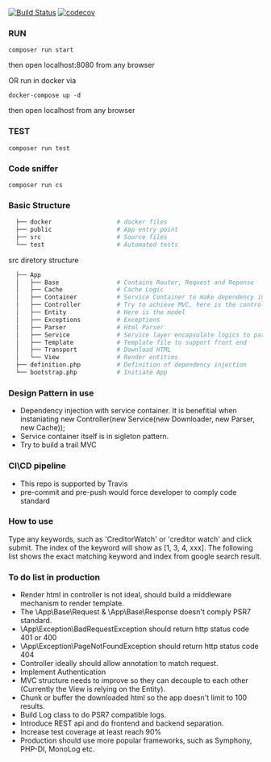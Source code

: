 [![Build Status](https://travis-ci.org/jp928/CreditorWatch.svg?branch=master)](https://travis-ci.org/jp928/CreditorWatch)
[![codecov](https://codecov.io/gh/jp928/CreditorWatch/branch/master/graph/badge.svg)](https://codecov.io/gh/jp928/CreditorWatch)

### RUN

```
composer run start
```

then open localhost:8080 from any browser

OR run in docker via

```
docker-compose up -d
```

then open localhost from any browser


### TEST

```
composer run test
```

### Code sniffer

```
composer run cs
```

### Basic Structure

```bash
  ├── docker                  # docker files
  ├── public                  # App entry point
  ├── src                     # Source files
  └── test                    # Automated tests
```
  src diretory structure
```bash
  ├── App                   
  │   ├── Base                # Contains Router, Request and Reponse
  │   ├── Cache               # Cache Logic
  │   ├── Container           # Service Container to make dependency injection easier
  │   ├── Controller          # Try to achieve MVC, here is the controller
  │   ├── Entity              # Here is the model
  │   ├── Exceptions          # Exceptions
  │   ├── Parser              # Html Parser
  │   ├── Service             # Service layer encapsulate logics to parse Html thereby make controller decouples from others
  │   ├── Template            # Template file to support front end
  │   ├── Transport           # Download HTML
  │   └── View                # Render entities
  ├── definition.php          # Definition of dependency injection   
  └── bootstrap.php           # Initiate App
```

### Design Pattern in use

* Dependency injection with service container. It is benefitial when instaniating new Controller(new Service(new Downloader, new Parser, new Cache));
* Service container itself is in sigleton pattern.
* Try to build a trail MVC


### CI\CD pipeline
* This repo is supported by Travis
* pre-commit and pre-push would force developer to comply code standard

### How to use

Type any keywords, such as 'CreditorWatch' or 'creditor watch' and click submit. The index of the keyword will show as [1, 3, 4, xxx]. The following list shows the exact matching keyword and index from google search result.

### To do list in production
* Render html in controller is not ideal, should build a middleware mechanism to render template. 
* The \App\Base\Request & \App\Base\Response doesn't comply PSR7 standard.
* \App\Exception\BadRequestException should return http status code 401 or 400
* \App\Exception\PageNotFoundException should return http status code 404
* Controller ideally should allow annotation to match request.
* Implement Authentication
* MVC structure needs to improve so they can decouple to each other (Currently the View is relying on the Entity).
* Chunk or buffer the downloaded html so the app doesn't limit to 100 results.
* Build Log class to do PSR7 compatible logs.
* Introduce REST api and do frontend and backend separation.
* Increase test coverage at least reach 90%
* Production should use more popular frameworks, such as Symphony, PHP-DI, MonoLog etc.

